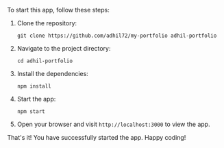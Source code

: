 To start this app, follow these steps:

1. Clone the repository: 
    ```
    git clone https://github.com/adhil72/my-portfolio adhil-portfolio
    ```

2. Navigate to the project directory:
    ```
    cd adhil-portfolio
    ```

3. Install the dependencies:
    ```
    npm install
    ```

4. Start the app:
    ```
    npm start
    ```

5. Open your browser and visit `http://localhost:3000` to view the app.

That's it! You have successfully started the app. Happy coding!